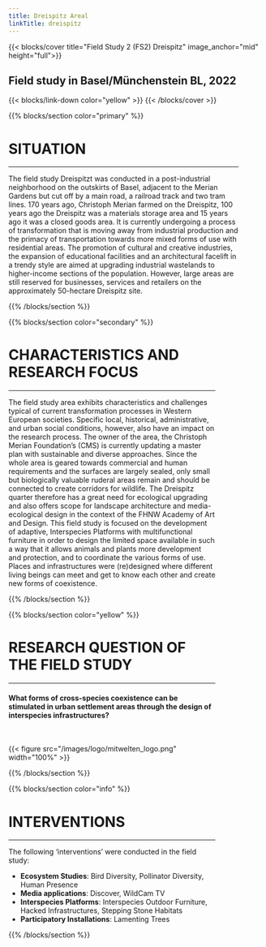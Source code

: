 ```yaml
---
title: Dreispitz Areal
linkTitle: dreispitz
---
```



{{< blocks/cover title="Field Study 2 (FS2)  Dreispitz" image_anchor="mid" height="full">}}
<h2>Field study in Basel/Münchenstein BL, 2022</h2>
{{< blocks/link-down color="yellow" >}}
{{< /blocks/cover >}}



<!-- New Section -->

{{% blocks/section color="primary" %}}
<div class="mx-auto" style="width: 90%">
  <h1 class="text-center">SITUATION</h1>

---

The field study Dreispitzt was conducted in a post-industrial neighborhood on the outskirts of Basel, adjacent to the Merian Gardens but cut off by a main road, a railroad track and two tram lines. 170 years ago, Christoph Merian farmed on the Dreispitz, 100 years ago the Dreispitz was a materials storage area and 15 years ago it was a closed goods area. It is currently undergoing a process of transformation that is moving away from industrial production and the primacy of transportation towards more mixed forms of use with residential areas. The promotion of cultural and creative industries, the expansion of educational facilities and an architectural facelift in a trendy style are aimed at upgrading industrial wastelands to higher-income sections of the population. However, large areas are still reserved for businesses, services and retailers on the approximately 50-hectare Dreispitz site.

{{% /blocks/section %}}



<!-- New Section -->

{{% blocks/section color="secondary" %}}
<div class="mx-auto" style="width: 90%">
  <h1 class="text-center">CHARACTERISTICS AND RESEARCH FOCUS</h1>

---

The field study area exhibits characteristics and challenges typical of current transformation processes in Western European societies. Specific local, historical, administrative, and urban social conditions, however, also have an impact on the research process. The owner of the area, the Christoph Merian Foundation’s (CMS) is currently updating a master plan with sustainable and diverse approaches. Since the whole area is geared towards commercial and human requirements and the surfaces are largely sealed, only small but biologically valuable ruderal areas remain and should be connected to create corridors for wildlife. The Dreispitz quarter therefore has a great need for ecological upgrading and also offers scope for landscape architecture and media-ecological design in the context of the FHNW Academy of Art and Design.
This field study is focused on the development of adaptive, Interspecies Platforms with multifunctional furniture in order to design the limited space available in such a way that it allows animals and plants more development and protection, and to coordinate the various forms of use. Places and infrastructures were (re)designed where different living beings can meet and get to know each other and create new forms of coexistence. 

</div>
{{% /blocks/section %}}




<!-- New Section -->

{{% blocks/section color="yellow" %}}

<div class="mx-auto" style="width: 90%">
  <h1 class="text-center">RESEARCH QUESTION OF THE FIELD STUDY</h1>

----
<h4 class="text-center">
What forms of cross-species coexistence can be stimulated in urban settlement areas through the design of interspecies infrastructures?
</h4>
<br>

{{< figure src="/images/logo/mitwelten_logo.png" width="100%" >}}
</div>

{{% /blocks/section %}}




<!-- New Section -->

{{% blocks/section color="info" %}}

<div class="mx-auto" style="width: 90%">
  <h1 class="text-center">INTERVENTIONS</h1>

----

The following ‘interventions’ were conducted in the field study:
- __Ecosystem Studies__: Bird Diversity, Pollinator Diversity, Human Presence
- __Media applications__: Discover, WildCam TV
- __Interspecies Platforms__: Interspecies Outdoor Furniture, Hacked Infrastructures, Stepping Stone Habitats
- __Participatory Installations__: Lamenting Trees

</div>

{{% /blocks/section %}}




